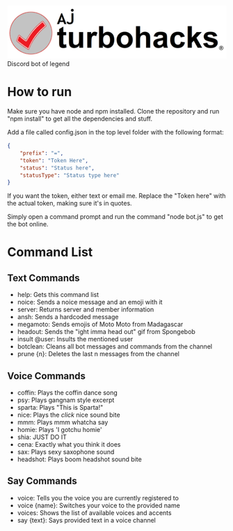 ![Banner](/assets/Banner.png)
Discord bot of legend

# How to run
Make sure you have node and npm installed. Clone the repository and run "npm install" to get all the dependencies and stuff.

Add a file called config.json in the top level folder with the following format: 

``` json
{
	"prefix": "=",
	"token": "Token Here",
	"status": "Status here",
	"statusType": "Status type here"
}
```

If you want the token, either text or email me. Replace the "Token here" with the actual token, making sure it's in quotes.

Simply open a command prompt and run the command "node bot.js" to get the bot online.

# Command List

## Text Commands
* help: Gets this command list
* noice: Sends a noice message and an emoji with it
* server: Returns server and member information
* ansh: Sends a hardcoded message
* megamoto: Sends emojis of Moto Moto from Madagascar
* headout: Sends the "ight imma head out" gif from Spongebob
* insult @user: Insults the mentioned user
* botclean: Cleans all bot messages and commands from the channel
* prune {n}: Deletes the last n messages from the channel


## Voice Commands
* coffin: Plays the coffin dance song
* psy: Plays gangnam style excerpt
* sparta: Plays "This is Sparta!"
* nice: Plays the *click* nice sound bite
* mmm: Plays mmm whatcha say
* homie: Plays 'I gotchu homie'
* shia: JUST DO IT
* cena: Exactly what you think it does
* sax: Plays sexy saxophone sound
* headshot: Plays boom headshot sound bite

## Say Commands
* voice: Tells you the voice you are currently registered to
* voice {name}: Switches your voice to the provided name
* voices: Shows the list of available voices and accents
* say {text}: Says provided text in a voice channel

